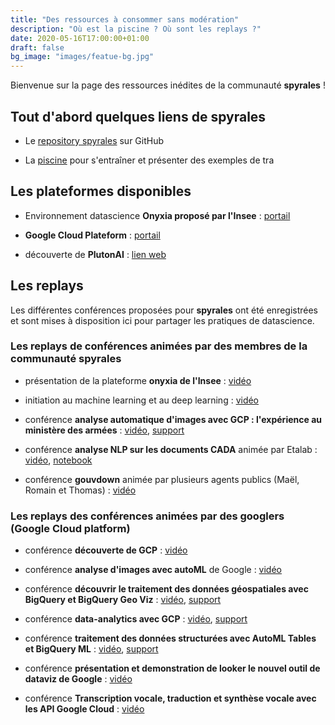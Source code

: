 ```yaml
---
title: "Des ressources à consommer sans modération"
description: "Où est la piscine ? Où sont les replays ?"
date: 2020-05-16T17:00:00+01:00
draft: false
bg_image: "images/featue-bg.jpg"
---
```


Bienvenue sur la page des ressources inédites de la communauté **spyrales** !

## Tout d'abord quelques liens de **spyrales**
- Le [repository spyrales](https://github.com/spyrales/web) sur GitHub

- La [piscine](https://github.com/spyrales/la-piscine) pour s'entraîner et présenter des exemples de tra


## Les plateformes disponibles
- Environnement datascience **Onyxia proposé par l'Insee** : [portail](https://datalab.sspcloud.fr/)

- **Google Cloud Plateform** : [portail](https://console.cloud.google.com)

- découverte de **PlutonAI** : [lien web](https://mlelarge.github.io/dataflowr-web/plutonai.html)

## Les replays

Les différentes conférences proposées pour **spyrales** ont été enregistrées et sont mises à disposition ici pour partager les pratiques de datascience.

### Les replays de conférences animées par des membres de la communauté **spyrales**

- présentation de la plateforme **onyxia de l'Insee** : [vidéo](https://minio.lab.sspcloud.fr/f2wbnp/presentation-onyxia.mkv)

- initiation au machine learning et au deep learning : [vidéo](https://minio.lab.sspcloud.fr/strainel/spyrales_conf6_igf_20200512.mkv)

- conférence **analyse automatique d'images avec GCP : l'expérience au ministère des armées** : [vidéo](https://minio.lab.sspcloud.fr/strainel/spyrales_conf4_minarmees_20200505.mp4), [support](/docs/conf4.pdf)

- conférence **analyse NLP sur les documents CADA** animée par Etalab : [vidéo](https://minio.lab.sspcloud.fr/strainel/spyrales_conf8_nlp_cada.mp4), [notebook](https://colab.research.google.com/github/etalab-ia/ami-ia/blob/master/session2/introduction_au_NLP.ipynb)

- conférence **gouvdown** animée par plusieurs agents publics (Maël, Romain et Thomas) : [vidéo](https://minio.lab.sspcloud.fr/strainel/spyrales_conf11_gouvdown.mp4)

### Les replays des conférences animées par des googlers (Google Cloud platform)

- conférence **découverte de GCP** : [vidéo](https://minio.lab.sspcloud.fr/strainel/presentation%20GC-20200410.mkv)

- conférence **analyse d'images avec autoML** de Google : [vidéo](https://minio.lab.sspcloud.fr/strainel/spyrales_conf1_google_20200423.mp4)

- conférence **découvrir le traitement des données géospatiales avec BigQuery et BigQuery Geo Viz** : [vidéo](https://minio.lab.sspcloud.fr/strainel/spyrales_conf2_google_20200428.mp4), [support](/docs/conf2.pdf)

- conférence **data-analytics avec GCP** : [vidéo](https://minio.lab.sspcloud.fr/strainel/spyrales_conf3_google_20200430.mp4), [support](/docs/conf3.pdf)

- conférence **traitement des données structurées avec AutoML Tables et BigQuery ML** : [vidéo](https://minio.lab.sspcloud.fr/strainel/spyrales_conf5_20200507.mp4), [support](/docs/conf5.pdf)

- conférence **présentation et demonstration de looker le nouvel outil de dataviz de Google** : [vidéo](https://minio.lab.sspcloud.fr/strainel/spyrales_conf9_google_20200701.mp4)

- conférence **Transcription vocale, traduction et synthèse vocale avec les API Google Cloud** : [vidéo](https://minio.lab.sspcloud.fr/strainel/spyrales_conf12_20201008.mp4)

